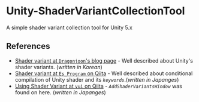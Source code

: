 # Unity-ShaderVariantCollectionTool
A simple shader variant collection tool for Unity 5.x


## References

* [Shader variant at `Dragonjoon`'s blog page](http://dragonjoon.blogspot.kr/2015/08/variants.html) - Well described about Unity's shader variants. (*written in Korean*)
* [Shader variant at `Es_Program` on Qiita](http://qiita.com/Es_Program/items/79edf9f8fca786b365aa) - Well described about conditional compilation of Unity shader and its *`keywords`*.(*written in Japanges*)
* [Using Shader Variant at `vui` on Qiita]() - *`AddShaderVariantsWindow`* was found on here. (*written in Japanges*)